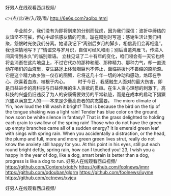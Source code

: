 
好男人在线观看西瓜视频/




👉/点/此/进/入/观/看/ http://6e6s.com?aqlbx.html




　　毕业前夕，我们没有为即将到来的分别而忧虑，因为我们深信：波折中缔结的友谊坚不可摧，但心中却倍感友情的可贵。璇在赠别时写道：感谢生活让我们相聚，怨恨时光使我们分离。她请我记下“离别后岁月的脚步，相信我们会再相逢”。我也深情地写下了“情谊交与岁月识，自信可经风和雨；别后当遣鸿雁飞，传递人间真情到永久”的临别赠语。
立柱见证了二十有年的变化，咱们领会有一天它也终将会消逝在这片地盘上，不过它代办的那种和缓、那种精力、那种力气，却一直流动在咱们的血液里，变生路途上体验艰巨也不停止，面临挑拨也不畏缩的原能源。它是这个精力故乡独一仅存的图腾，它将这几十年一切的冲动和感动，烙印在手心、欣喜着血液、植根于内心。
　　时于今日，我感触生人面对的最大伤害，即是日益进步的高科技与日益伸展的生人贪欲的贯串。在生人贪心理想的刺激下，高科技的兴盛仍旧违反了为人的安康需要效劳的平常轨迹，而是在成本的启动下猖獗兴盛以满意生人的——本来是少量高贵者的病态需要。
The micro climate of Yin, how loud the trill wash it bright?
That is because the bird on the tip of the tongue shaking was a light rain!
Tender has blue color on the ground, how soon be white silence in fantasy?
That is the grass delighted to holding each grain to swallow of the spring rain!
Those who do not have the green up empty branches came all of a sudden energy?
It is emerald green leaf with sings with spring rain.
When you accidentally a distraction, or the head, the plump and full, more and more green green lives strut, really do not know the anxiety still happy for you.
At this point in his eyes, still put each round bright deftly, spring rain, how can I touched you!
23, I wish you a happy in the year of dog, like a dog, smart brain is better than a dog, progress is like a dog to run.
好男人在线观看西瓜视频/ https://github.com/Contere/xtqbfy
https://github.com/foolnews/imnr
https://github.com/qdouban/glgrm
https://github.com/foolnews/iuyme
https://github.com/cctnews/xvjeu





好男人在线观看西瓜视频/
